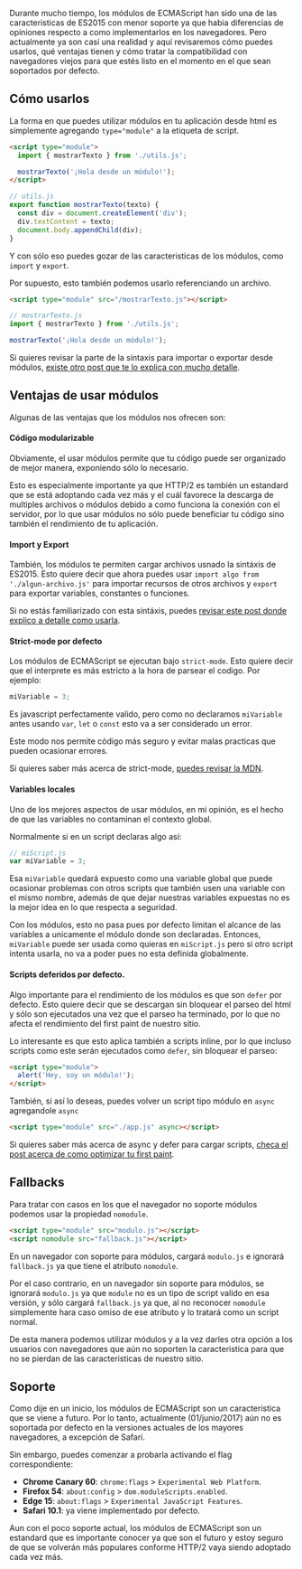 [//]: # (title   - Módulos de ECMAScript en el navegador        )
[//]: # (tags    - javascript, es6, browsers, rendimiento, html )
[//]: # (id      - 33                                           )
[//]: # (date    - 2017.06.01                                   )
[//]: # (url     - ecmascript-modulos                           )
[//]: # (excerpt - Los módulos de ECMAScript ya están por llegar a los mayores navegadores, ¡aprende qué son y como usarlos!. )

 Durante mucho tiempo, los módulos de ECMAScript han sido una de las caracteristicas de ES2015 con menor soporte ya que habia diferencias de opiniones respecto a como implementarlos en los navegadores. Pero actualmente ya son casí una realidad y aquí revisaremos cómo puedes usarlos, qué ventajas tienen y cómo tratar la compatibilidad con navegadores viejos para que estés listo en el momento en el que sean soportados por defecto.


## Cómo usarlos
La forma en que puedes utilizar módulos en tu aplicación desde html es simplemente agregando `type="module"` a la etiqueta de script.

```html
<script type="module">
  import { mostrarTexto } from './utils.js';

  mostrarTexto('¡Hola desde un módulo!');
</script>
```

```js
// utils.js
export function mostrarTexto(texto) {
  const div = document.createElement('div');
  div.textContent = texto;
  document.body.appendChild(div);
}
```

Y con sólo eso puedes gozar de las caracteristicas de los módulos, como `import` y `export`.

Por supuesto, esto también podemos usarlo referenciando un archivo.

```html
<script type="module" src="/mostrarTexto.js"></script>
```

```js
// mostrarTexto.js
import { mostrarTexto } from './utils.js';

mostrarTexto('¡Hola desde un módulo!');
```

Si quieres revisar la parte de la sintaxis para importar o exportar desde módulos, [existe otro post que te lo explica con mucho detalle](/blog/posts/es6-modulos).


## Ventajas de usar módulos
Algunas de las ventajas que los módulos nos ofrecen son:

#### Código modularizable
Obviamente, el usar módulos permite que tu código puede ser organizado de mejor manera, exponiendo sólo lo necesario.

Esto es especialmente importante ya que HTTP/2 es también un estandard que se está adoptando cada vez más y el cuál favorece la descarga de multiples archivos o módulos debido a como funciona la conexión con el servidor, por lo que usar módulos no sólo puede beneficiar tu código sino también el rendimiento de tu aplicación.

#### Import y Export

También, los módulos te permiten cargar archivos usnado la sintáxis de ES2015. Esto quiere decir que ahora puedes usar `import algo from './algun-archivo.js'` para importar recursos de otros archivos y `export` para exportar variables, constantes o funciones.

Si no estás familiarizado con esta sintáxis, puedes [revisar este post donde explico a detalle como usarla](/blog/posts/es6-modulos).

#### Strict-mode por defecto
Los módulos de ECMAScript se ejecutan bajo `strict-mode`. Esto quiere decir que el interprete es más estricto a la hora de parsear el codigo. Por ejemplo:

```js
miVariable = 3;
```

Es javascript perfectamente valido, pero como no declaramos `miVariable` antes usando `var`, `let` o `const` esto va a ser considerado un error.

Este modo nos permite código más seguro y evitar malas practicas que pueden ocasionar errores.

Si quieres saber más acerca de strict-mode, [puedes revisar la MDN](https://developer.mozilla.org/es/docs/Web/JavaScript/Referencia/Modo_estricto).

#### Variables locales
Uno de los mejores aspectos de usar módulos, en mi opinión, es el hecho de que las variables no contaminan el contexto global.

Normalmente si en un script declaras algo así:

```js
// miScript.js
var miVariable = 3;
```

Esa `miVariable` quedará expuesto como una variable global que puede ocasionar problemas con otros scripts que también usen una variable con el mismo nombre, además de que dejar nuestras variables expuestas no es la mejor idea en lo que respecta a seguridad.

Con los módulos, esto no pasa pues por defecto limitan el alcance de las variables a unicamente el módulo donde son declaradas. Entonces, `miVariable` puede ser usada como quieras en `miScript.js` pero si otro script intenta usarla, no va a poder pues no esta definida globalmente.


#### Scripts deferidos por defecto.

Algo importante para el rendimiento de los módulos es que son `defer` por defecto. Esto quiere decir que se descargan sin bloquear el parseo del html y sólo son ejecutados una vez que el parseo ha terminado, por lo que no afecta el rendimiento del first paint de nuestro sitio.

Lo interesante es que esto aplica también a scripts inline, por lo que incluso scripts como este serán ejecutados como `defer`, sin bloquear el parseo:

```html
<script type="module">
  alert('Hey, soy un módulo!');
</script>
```

También, si así lo deseas, puedes volver un script tipo módulo en `async` agregandole `async`

```html
<script type="module" src="./app.js" async></script>
```

Si quieres saber más acerca de async y defer para cargar scripts, [checa el post acerca de como optimizar tu first paint](/blog/posts/rendimiento-web-101-first-paint).


## Fallbacks

Para tratar con casos en los que el navegador no soporte módulos podemos usar la propiedad `nomodule`.

```html
<script type="module" src="modulo.js"></script>
<script nomodule src="fallback.js"></script>
```

En un navegador con soporte para módulos, cargará `modulo.js` e ignorará `fallback.js`
ya que tiene el atributo `nomodule`.

Por el caso contrario, en un navegador sin soporte para módulos, se ignorará `modulo.js` ya que `module` no es un tipo de script valido en esa versión, y sólo cargará `fallback.js` ya que, al no reconocer `nomodule` simplemente hara caso omiso de ese atributo y lo tratará como un script normal.

De esta manera podemos utilizar módulos y a la vez darles otra opción a los usuarios con navegadores que aún no soporten la caracteristica para que no se pierdan de las caracteristicas de nuestro sitio.

## Soporte
Como dije en un inicio, los módulos de ECMAScript son un caracteristica que se viene a futuro. Por lo tanto, actualmente (01/junio/2017) aún no es soportada por defecto en la versiones actuales de los mayores navegadores, a excepción de Safari.

Sin embargo, puedes comenzar a probarla activando el flag correspondiente:
- **Chrome Canary 60**: `chrome:flags` > `Experimental Web Platform`.
- **Firefox 54**: `about:config` > `dom.moduleScripts.enabled`.
- **Edge 15**: `about:flags` > `Experimental JavaScript Features`.
- **Safari 10.1**: ya viene implementado por defecto.

Aun con el poco soporte actual, los módulos de ECMAScript son un estandard que es importante conocer ya que son el futuro y estoy seguro de que se volverán más populares conforme HTTP/2 vaya siendo adoptado cada vez más.
